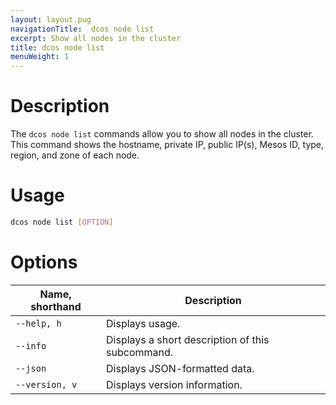 ```yaml
---
layout: layout.pug
navigationTitle:  dcos node list
excerpt: Show all nodes in the cluster
title: dcos node list
menuWeight: 1
---
```



# Description
The `dcos node list` commands allow you to show all nodes in the cluster.
This command shows the hostname, private IP, public IP(s), Mesos ID, type,
region, and zone of each node.

# Usage

```bash
dcos node list [OPTION]
```

# Options

| Name, shorthand |  Description |
|---------|-------------|
| `--help, h`   |   Displays usage. |
| `--info`   |  Displays a short description of this subcommand. |
| `--json`   |    Displays JSON-formatted data. |
| `--version, v`   |  Displays version information. |

